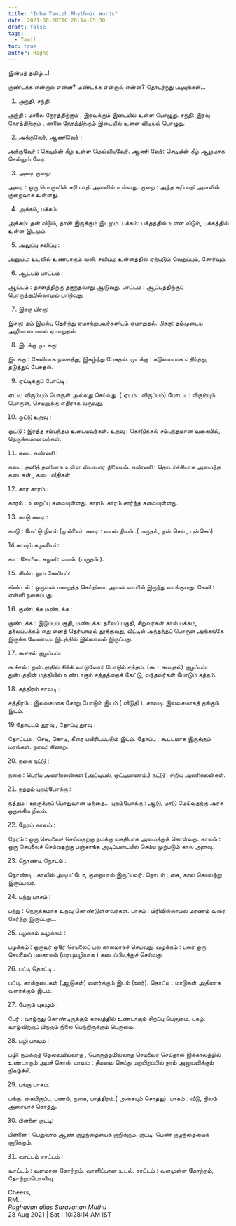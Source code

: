 ```yaml
---
title: "Inba Tamizh Rhythmic Words"
date: 2021-08-28T10:28:14+05:30
draft: false
tags:
  - Tamil
toc: true
author: Raghs
---
```


இன்பத் தமிழ்...!

குண்டக்க என்றால் என்ன?
மண்டக்க என்றால் என்ன?
தொடர்ந்து படியுங்கள்...

<!--more-->

1. அந்தி, சந்தி: 

அந்தி : மாலை நேரத்திற்கும் , இரவுக்கும் இடையில் உள்ள பொழுது. 
சந்தி: இரவு நேரத்திற்கும் , காலை நேரத்திற்கும் இடையில் உள்ள விடியல் பொழுது.

 2. அக்குவேர், ஆணிவேர் :

அக்குவேர் : செடியின் கீழ் உள்ள மெல்லியவேர். 
ஆணி வேர்: செடியின் கீழ் ஆழமாக செல்லும் வேர்.

3. அரை குறை:

அரை : ஒரு பொருளின் சரி பாதி அளவில் உள்ளது.
குறை : அந்த சரிபாதி அளவில் குறைவாக உள்ளது.

 4. அக்கம், பக்கம்:

அக்கம்: தன் வீடும், தான் இருக்கும் இடமும்.
பக்கம்: பக்தத்தில் உள்ள வீடும், பக்கத்தில் உள்ள இடமும்.

5. அலுப்பு சலிப்பு :

அலுப்பு: உடலில் உண்டாகும் வலி.
சலிப்பு: உள்ளத்தில் ஏற்படும் வெறுப்பும், சோர்வும்.

 6. ஆட்டம் பாட்டம் :

ஆட்டம் : தாளத்திற்கு தகுந்தவாறு ஆடுவது.
பாட்டம் : ஆட்டத்திற்குப் பொருத்தமில்லாமல் பாடுவது.

7. இசகு பிசகு:
 
இசகு: தம் இயல்பு தெரிந்து ஏமாற்றுபவர்களிடம் ஏமாறுதல்.
பிசகு: தம்முடைய அறியாமையால் ஏமாறுதல்.

8. இடக்கு முடக்கு: 

இடக்கு : கேலியாக நகைத்து, இகழ்ந்து பேசுதல்.
முடக்கு : கடுமையாக எதிர்த்து, தடுத்துப் பேசுதல்.

9. ஏட்டிக்குப் போட்டி :

ஏட்டி: விரும்பும் பொருள் அல்லது செய்வது. ( ஏடம் : விருப்பம்) போட்டி : விரும்பும் பொருள், செயலுக்கு எதிராக வருவது.

10. ஒட்டு உறவு : 

ஒட்டு : இரத்த சம்பந்தம் உடையவர்கள்.
உறவு : கொடுக்கல் சம்பந்தமான வகையில், நெருக்கமானவர்கள்.

11. கடை கண்ணி :

கடை: தனித் தனியாக உள்ள வியாபார நிலையம்.
கண்ணி : தொடர்ச்சியாக அமைந்த கடைகள் , கடை வீதிகள்.

12. கார சாரம் : 

காரம் : உறைப்பு சுவையுள்ளது.
சாரம்: காரம் சார்ந்த சுவையுள்ளது.

13. காடு கரை :

காடு : மேட்டு நிலம் (முல்லை). 
கரை : வயல் நிலம் .( மருதம், நன் செய் , புன்செய்).

14.காவும் கழனியும்:

கா : சோலை.
கழனி: வயல். (மருதம் ).

15. கிண்டலும் கேலியும்: 

கிண்டல் : ஒருவன் மறைத்த செய்தியை அவன் வாயில் இருந்து வாங்குவது.
கேலி : எள்ளி நகைப்பது.

16. குண்டக்க மண்டக்க :

குண்டக்க : இடுப்புப்பகுதி, 
மண்டக்க: தலைப் பகுதி,
சிறுவர்கள் கால் பக்கம், தலைப்பக்கம் எது எனத் தெரியாமல் தூக்குவது,
வீட்டில் அந்தந்தப் பொருள் அங்கங்கே இருக்க வேண்டிய இடத்தில் இல்லாமல் இருப்பது.

17. கூச்சல் குழப்பம்:

கூச்சல் : துன்பத்தில் சிக்கி வாடுவோர் போடும் சத்தம். (கூ - கூவுதல்)
குழப்பம்: துன்பத்தின் மத்தியில் உண்டாகும் சத்தத்தைக் கேட்டு, வந்தவர்கள் போடும் சத்தம்.

18. சத்திரம் சாவடி :

சத்திரம் : இலவசமாக சோறு போடும் இடம் ( விடுதி ).
சாவடி: இலவசமாகத் தங்கும் இடம்.
 
19.தோட்டம் துரவு , தோப்பு துரவு :

தோட்டம் : செடி, கொடி, கீரை பயிரிடப்படும் இடம்.
தோப்பு : கூட்டமாக இருக்கும் மரங்கள்.
துரவு: கிணறு.

20. நகை நட்டு :

நகை : பெரிய அணிகலன்கள் (அட்டியல், ஒட்டியாணம்.)
நட்டு : சிறிய அணிகலன்கள்.

21. நத்தம் புறம்போக்கு :

நத்தம் : ஊருக்குப் பொதுவான மந்தை...
புறம்போக்கு : ஆடு, மாடு மேய்வதற்கு அரசு ஒதுக்கிய நிலம்.

22. நேரம் காலம் :

நேரம் : ஒரு செயலைச் செய்வதற்கு நமக்கு வசதியாக அமைத்துக் கொள்வது.
காலம் : ஒரு செயலைச் செய்வதற்கு பஞ்சாங்க அடிப்படையில் செய்ய முற்படும் கால அளவு.

23. நொண்டி நொடம் :

நொண்டி : காலில் அடிபட்டோ, குறையால் இருப்பவர்.
நொடம் : கை, கால் செயலற்று இருப்பவர்.

24. பற்று பாசம் :

பற்று : நெருக்கமாக உறவு கொண்டுள்ளவர்கள்.
பாசம் : பிரிவில்லாமல் மரணம் வரை சேர்ந்து இருப்பது...

25. பழக்கம் வழக்கம் :

பழக்கம் : ஒருவர் ஒரே செயலைப் பல காலமாகச் செய்வது.
வழக்கம் : பலர் ஒரு செயலைப் பலகாலம் (மரபுவழியாக ) கடைப்பிடித்துச் செய்வது.

26. பட்டி தொட்டி :

பட்டி: கால்நடைகள் (ஆடுகள்) வளர்க்கும் இடம் (ஊர்).
தொட்டி : மாடுகள் அதிமாக வளர்க்கும் இடம்.

27. பேரும் புகழும் : 

பேர் : வாழ்ந்து கொண்டிருக்கும் காலத்தில் உண்டாகும் சிறப்பு பெருமை. 
புகழ்: வாழ்விற்குப் பிறகும் நிலை பெற்றிருக்கும் பெருமை.

28. பழி பாவம் :

பழி: நமக்குத் தேவையில்லாத , பொருத்தமில்லாத செயலைச் செய்தால் இக்காலத்தில் உண்டாகும் அபச் சொல்.
பாவம் : தீயவை செய்து மறுபிறப்பில் நாம் அனுபவிக்கும் நிகழ்ச்சி.

29. பங்கு பாகம்:

பங்கு: கையிருப்பு. பணம், நகை, பாத்திரம்.( அசையும் சொத்து).
பாகம் : வீடு, நிலம். அசையாச் சொத்து.

30. பிள்ளை குட்டி:

பிள்ளை : பெதுவாக ஆண் குழந்தையைக் குறிக்கும்.
குட்டி: பெண் குழந்தையைக் குறிக்கும்.

31. வாட்டம் சாட்டம் :

வாட்டம் : வளமான தோற்றம், வாளிப்பான உடல்.
சாட்டம் : வளமுள்ள தோற்றம், தோற்றப்பொலிவு.

Cheers,\
RM...\
_Raghavan alias Saravanan Muthu_\
28 Aug 2021 | Sat | 10:28:14 AM IST
